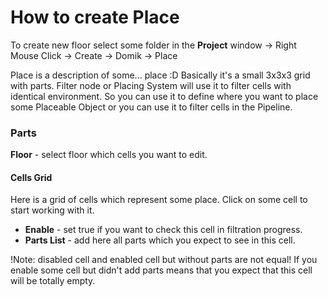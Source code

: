 # How to create Place
To create new floor select some folder in the **Project** window -> Right Mouse Click -> Create -> Domik -> Place

Place is a description of some... place :D
Basically it's a small 3x3x3 grid  with parts. Filter node or Placing System will use it to filter cells with identical environment. 
So you can use it to define where you want to place some Placeable Object or you can use it to filter cells in the Pipeline.

### Parts
**Floor** -  select floor which cells you want to edit.
#### Cells Grid
Here is a grid of cells which represent some place. Click on some cell to start working with it.

- **Enable** - set true if you want to check this cell in filtration progress.
- **Parts List** - add here all parts which you expect to see in this cell.

!Note: disabled cell and enabled cell but without parts are not equal! If you enable some cell but didn't add parts means that you expect that this cell will be totally empty. 



